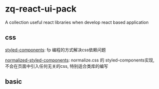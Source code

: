 # zq-react-ui-pack
A collection useful react libraries when develop react based application 

## css
   [styled-components](https://github.com/styled-components/styled-components): fp 编程的方式解决css依赖问题
   
   [normalized-styled-components](https://github.com/yldio/normalized-styled-components): normalize.css 的 styled-components实现, 不会在页面中引入任何无关的css, 特别适合类库的编写
## basic